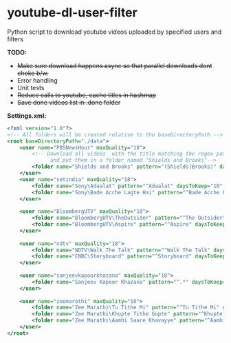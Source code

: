youtube-dl-user-filter
======================

Python script to download youtube videos uploaded by specified users and filters

**TODO:**
* ~~Make sure download happens async so that parallel downloads dont choke b/w.~~
* Error handling
* Unit tests
* ~~Reduce calls to youtube, cache titles in hashmap~~
* ~~Save done videos list in .done folder~~


**Settings.xml:**
`````xml
<?xml version="1.0"?>
<!-- All folders will be created relative to the baseDirectoryPath -->
<root baseDirectoryPath="./data">
    <user name="PBSNewsHour" maxQuality="18">
        <!-- Download all videos  with the title matching the regex pattern (Shields|Brooks) 
              and put them in a folder named "Shields and Brooks"-->
        <folder name="Shields and Brooks" pattern="(Shields|Brooks)" daysToKeep="30" />
    </user>
    <user name="setindia" maxQuality="18">
        <folder name="Sony\Adaalat" pattern="^Adaalat" daysToKeep="10" />
        <folder name="Sony\Bade Acche Lagte Hai" pattern="^Bade Acche Lagte Hai" daysToKeep="10" />
    </user>
    
    <user name="BloombergUTV" maxQuality="18">
        <folder name="BloombergUTV\TheOutsider" pattern="^The Outsider" daysToKeep="30" />
        <folder name="BloombergUTV\Aspire" pattern="^Aspire" daysToKeep="10" />
    </user>
    
    <user name="ndtv" maxQuality="18">
        <folder name="NDTV\Walk The Talk" pattern="^Walk The Talk" daysToKeep="10" />
        <folder name="CNBC\Storyboard" pattern="^Storyboard" daysToKeep="10" />
    </user>
    
    <user name="sanjeevkapoorkhazana" maxQuality="18">
        <folder name="Sanjeev Kapoor Khazana" pattern="^.*" daysToKeep="180" />
    </user>
    
    <user name="zeemarathi" maxQuality="18">
        <folder name="Zee Marathi\Tu Tithe Mi" pattern="^Tu Tithe Mi" daysToKeep="20" />
        <folder name="Zee Marathi\Khupte Tithe Gupte" pattern="^Khupte Tithe Gupte" daysToKeep="20" />
        <folder name="Zee Marathi\Aamhi Saare Khavayye" pattern="^Aamhi Saare Khavayye" daysToKeep="20" />
    </user>
</root>

`````

